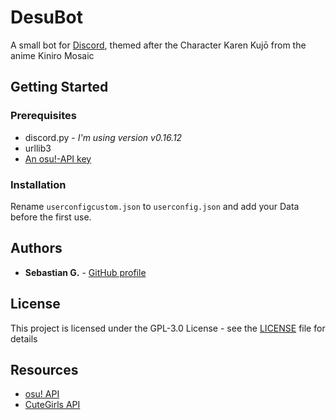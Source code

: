# DesuBot

A small bot for [Discord](https://discordapp.com/), themed after the Character Karen Kujō from the anime Kiniro Mosaic

## Getting Started

### Prerequisites

* discord.py - *I'm using version v0.16.12*
* urllib3
* [An osu!-API key](https://github.com/ppy/osu-api/wiki)

### Installation

Rename `userconfigcustom.json` to `userconfig.json` and add your Data before the first use.

## Authors

* **Sebastian G.** - [GitHub profile](https://github.com/SebastianGi)

## License

This project is licensed under the GPL-3.0 License - see the [LICENSE](LICENSE) file for details

## Resources 

* [osu! API](https://github.com/ppy/osu-api/wiki)
* [CuteGirls API](http://api.cutegirls.moe/)

